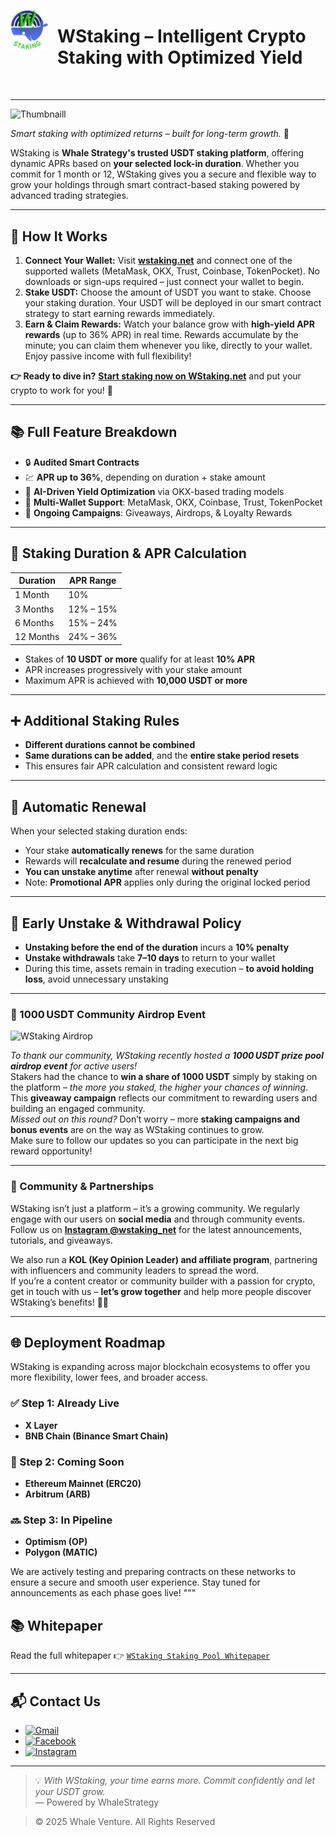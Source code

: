 <p align="left"> 
  <img src="./wstakinglogonobackground.png" alt="WStaking Logo" width="60" align="left" style="margin-right: 15px;"/>
</p>

<h1 style="margin-left: 75px; margin-bottom: 50px;">
  WStaking – Intelligent Crypto Staking with Optimized Yield
</h1>

---
![Thumbnaill](https://github.com/user-attachments/assets/a4fb40bc-0e29-4d2d-9f28-23c6d264ab96)

*Smart staking with optimized returns – built for long-term growth.* 🚀

WStaking is **Whale Strategy's trusted USDT staking platform**, offering dynamic APRs based on **your selected lock-in duration**. Whether you commit for 1 month or 12, WStaking gives you a secure and flexible way to grow your holdings through smart contract-based staking powered by advanced trading strategies.

---

## 🚀 How It Works

1. **Connect Your Wallet:** Visit **[wstaking.net](https://wstaking.net)** and connect one of the supported wallets (MetaMask, OKX, Trust, Coinbase, TokenPocket). No downloads or sign-ups required – just connect your wallet to begin.
2. **Stake USDT:** Choose the amount of USDT you want to stake. Choose your staking duration. Your USDT will be deployed in our smart contract strategy to start earning rewards immediately.
3. **Earn & Claim Rewards:** Watch your balance grow with **high-yield APR rewards** (up to 36% APR) in real time. Rewards accumulate by the minute; you can claim them whenever you like, directly to your wallet. Enjoy passive income with full flexibility!

**👉 Ready to dive in?** [**Start staking now on WStaking.net**](https://wstaking.net) and put your crypto to work for you! 💸

---

## 📚 Full Feature Breakdown

- 🔒 **Audited Smart Contracts**
- 💹 **APR up to 36%**, depending on duration + stake amount
- 🤖 **AI-Driven Yield Optimization** via OKX-based trading models
- 💼 **Multi-Wallet Support**: MetaMask, OKX, Coinbase, Trust, TokenPocket
- 🎁 **Ongoing Campaigns**: Giveaways, Airdrops, & Loyalty Rewards

---

## 🔑 Staking Duration & APR Calculation

| Duration   | APR Range   |
|------------|-------------|
| 1 Month    | 10%         |
| 3 Months   | 12% – 15%   |
| 6 Months   | 15% – 24%   |
| 12 Months  | 24% – 36%   |

- Stakes of **10 USDT or more** qualify for at least **10% APR**
- APR increases progressively with your stake amount
- Maximum APR is achieved with **10,000 USDT or more**

---

## ➕ Additional Staking Rules

- **Different durations cannot be combined**  
- **Same durations can be added**, and the **entire stake period resets**
- This ensures fair APR calculation and consistent reward logic

---

## 🔁 Automatic Renewal

When your selected staking duration ends:

- Your stake **automatically renews** for the same duration  
- Rewards will **recalculate and resume** during the renewed period  
- **You can unstake anytime** after renewal **without penalty**  
- Note: **Promotional APR** applies only during the original locked period

---

## 🚫 Early Unstake & Withdrawal Policy

- **Unstaking before the end of the duration** incurs a **10% penalty**
- **Unstake withdrawals** take **7–10 days** to return to your wallet
- During this time, assets remain in trading execution – **to avoid holding loss**, avoid unnecessary unstaking

---

### 🎉 1000 USDT Community Airdrop Event 
![WStaking Airdrop](https://github.com/user-attachments/assets/b7133e54-5509-48bd-8026-d15d93ba38ac)


*To thank our community, WStaking recently hosted a **1000 USDT prize pool airdrop event** for active users!*  
Stakers had the chance to **win a share of 1000 USDT** simply by staking on the platform – *the more you staked, the higher your chances of winning*.  
This **giveaway campaign** reflects our commitment to rewarding users and building an engaged community.  
*Missed out on this round?* Don’t worry – more **staking campaigns and bonus events** are on the way as WStaking continues to grow.  
Make sure to follow our updates so you can participate in the next big reward opportunity!

---

### 🤝 Community & Partnerships

WStaking isn’t just a platform – it’s a growing community. We regularly engage with our users on **social media** and through community events.  
Follow us on **[Instagram @wstaking_net](https://www.instagram.com/wstaking_net/)** for the latest announcements, tutorials, and giveaways.  

We also run a **KOL (Key Opinion Leader) and affiliate program**, partnering with influencers and community leaders to spread the word.  
If you’re a content creator or community builder with a passion for crypto, get in touch with us – **let’s grow together** and help more people discover WStaking’s benefits! 💼📢

---

## 🌐 Deployment Roadmap

WStaking is expanding across major blockchain ecosystems to offer you more flexibility, lower fees, and broader access.

### ✅ Step 1: Already Live
- **X Layer**
- **BNB Chain (Binance Smart Chain)**

### 🚧 Step 2: Coming Soon
- **Ethereum Mainnet (ERC20)**
- **Arbitrum (ARB)**

### 🔜 Step 3: In Pipeline
- **Optimism (OP)**
- **Polygon (MATIC)**

We are actively testing and preparing contracts on these networks to ensure a secure and smooth user experience. Stay tuned for announcements as each phase goes live!
"""

## 📚 Whitepaper

Read the full whitepaper 👉 [`WStaking Staking Pool Whitepaper`](./WStaking%20Staking%20Pool%20Whitepaper)

---



## 📬 Contact Us

- [![Gmail](https://img.shields.io/badge/Email-service@wstaking.net-D14836?style=flat&logo=gmail&logoColor=white)](mailto:service@wstaking.net)
- [![Facebook](https://img.shields.io/badge/Facebook-WStaking-1877F2?style=flat&logo=facebook&logoColor=white)](https://www.facebook.com/WStaking/)
- [![Instagram](https://img.shields.io/badge/Instagram-@wstaking_net-E4405F?style=flat&logo=instagram&logoColor=white)](https://www.instagram.com/wstaking_net/)

---

> 💡 *With WStaking, your time earns more. Commit confidently and let your USDT grow.*  
> — Powered by WhaleStrategy

> © 2025 Whale Venture. All Rights Reserved

